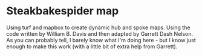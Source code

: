 # Steakbakespider map 

Using turf and mapbox to create dynamic hub and spoke maps. Using the code written by William B. Davis and then adapted by Garrett Dash Nelson. As you can probably tell, I barely know what I'm doing here - but I know just enough to make this work (with a little bit of extra help from Garrett).

